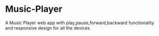 # Music-Player
 A Music Player web app with play,pause,forward,backward functionality and responsive design for all the devices
